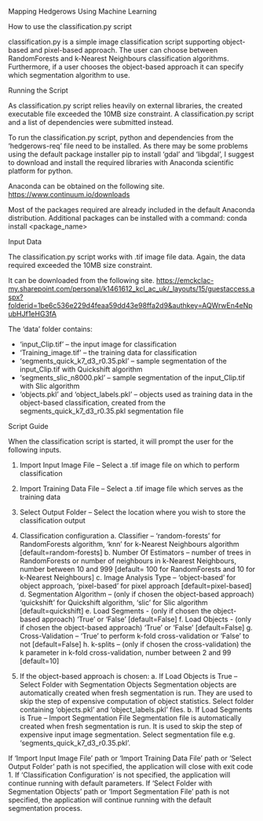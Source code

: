 Mapping Hedgerows Using Machine Learning



How to use the classification.py script


classification.py is a simple image classification script supporting object-based and pixel-based approach. The user can choose between RandomForests and k-Nearest Neighbours classification algorithms. Furthermore, if a user chooses the object-based approach it can specify which segmentation algorithm to use.


Running the Script

As classification.py script relies heavily on external libraries, the created executable file exceeded the 10MB size constraint.
A classification.py script and a list of dependencies were submitted instead.

To run the classification.py script, python and dependencies from the ‘hedgerows-req’ file need to be installed. As there may be some problems using the default package installer pip to install ‘gdal’ and ‘libgdal’, I suggest to download and install the required libraries with Anaconda scientific platform for python.

Anaconda can be obtained on the following site.
https://www.continuum.io/downloads

Most of the packages required are already included in the default Anaconda distribution. Additional packages can be installed with a command:
conda install <package_name>


Input Data

The classification.py script works with .tif image file data. Again, the data required exceeded the 10MB size constraint.

It can be downloaded from the following site.
https://emckclac-my.sharepoint.com/personal/k1461612_kcl_ac_uk/_layouts/15/guestaccess.aspx?folderid=1be6c536e229d4feaa59dd43e98ffa2d9&authkey=AQWrwEn4eNpubHJf1eHG3fA

The ‘data’ folder contains:
-	‘input_Clip.tif’ – the input image for classification
-	‘Training_image.tif’ – the training data for classification
-	‘segments_quick_k7_d3_r0.35.pkl’ – sample segmentation of the input_Clip.tif with Quickshift algorithm
-	‘segments_slic_n8000.pkl’ – sample segmentation of the input_Clip.tif with Slic algorithm
-	‘objects.pkl’ and ‘object_labels.pkl’ – objects used as training data in the object-based classification, created from the segments_quick_k7_d3_r0.35.pkl segmentation file


Script Guide

When the classification script is started, it will prompt the user for the following inputs.

1.	Import Input Image File – Select a .tif image file on which to perform classification

2.	Import Training Data File – Select a .tif image file which serves as the training data

3.	Select Output Folder – Select the location where you wish to store the classification output

4.	Classification configuration
a.	Classifier – ‘random-forests’ for RandomForests algorithm, ‘knn’ for k-Nearest Neighbours algorithm [default=random-forests]
b.	Number Of Estimators – number of trees in RandomForests or number of neighbours in k-Nearest Neighbours, number between 10 and 999 [default= 100 for RandomForests and 10 for k-Nearest Neighbours]
c.	Image Analysis Type – ‘object-based’ for object approach, ‘pixel-based’ for pixel approach [default=pixel-based]
d.	Segmentation Algorithm – (only if chosen the object-based approach) ‘quickshift’ for Quickshift algorithm, ‘slic’ for Slic algorithm [default=quickshift]
e.	Load Segments - (only if chosen the object-based approach) ‘True’ or ‘False’ [default=False]
f.	Load Objects - (only if chosen the object-based approach) ‘True’ or ‘False’ [default=False]
g.	Cross-Validation – ‘True’ to perform k-fold cross-validation or ‘False’ to not [default=False]
h.	k-splits – (only if chosen the cross-validation) the k parameter in k-fold cross-validation, number between 2 and 99 [default=10]

5.	If the object-based approach is chosen:
a.	If Load Objects is True – Select Folder with Segmentation Objects
    Segmentation objects are automatically created when fresh segmentation is run. They are used to skip the step of expensive computation of object statistics.
    Select folder containing ‘objects.pkl’ and ‘object_labels.pkl’ files.
b.	If Load Segments is True – Import Segmentation File
    Segmentation file is automatically created when fresh segmentation is run. It is used to skip the step of expensive input image segmentation.
    Select segmentation file e.g. ‘segments_quick_k7_d3_r0.35.pkl’.

If ‘Import Input Image File’ path or ‘Import Training Data File’ path or ‘Select Output Folder’ path is not specified, the application will close with exit code 1.
If ‘Classification Configuration’ is not specified, the application will continue running with default parameters.
If ‘Select Folder with Segmentation Objects’ path or ‘Import Segmentation File’ path is not specified, the application will continue running with the default segmentation process.
